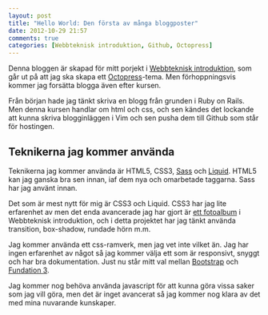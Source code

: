 ```yaml
---
layout: post
title: "Hello World: Den första av många bloggposter"
date: 2012-10-29 21:57
comments: true
categories: [Webbteknisk introduktion, Github, Octopress]
---
```


Denna bloggen är skapad för mitt porjekt i 
[Webbteknisk introduktion](https://coursepress.lnu.se/kurs/webbteknisk-introduktion/), 
som går ut på att jag ska skapa ett [Octopress](http://octopress.org/)-tema.  Men 
förhoppningsvis kommer jag forsätta blogga även efter kursen.

Från början hade jag tänkt skriva en blogg från grunden i Ruby on Rails. Men
denna kursen handlar om html och css,  och sen kändes det lockande att kunna
skriva blogginläggen i Vim och sen pusha dem till Github som står för
hostingen.

<!-- more -->

## Teknikerna jag kommer använda

Teknikerna jag kommer använda är HTML5, CSS3, [Sass](http://sass-lang.com) och 
[Liquid](http://liquidmarkup.org/). HTML5 kan jag ganska bra sen innan, iaf dem 
nya och omarbetade taggarna. Sass har jag använt innan.

Det som är mest nytt för mig är CSS3 och Liquid. CSS3 har jag lite erfarenhet
av men det enda avancerade jag har gjort är 
[ett fotoalbum](http://homepage.lnu.se/student/cn222gc/fotogalleri) i Webbteknisk
introduktion, och i detta projektet har jag tänkt använda transition,
box-shadow, rundade hörn m.m.

Jag kommer använda ett css-ramverk, men jag vet inte vilket än. Jag har ingen
erfarenhet av något så jag kommer välja ett som är responsivt, snyggt och har
bra dokumentation. Just nu står mitt val mellan 
[Bootstrap](http://twitter.github.com/bootstrap/) och 
[Fundation 3](http://foundation.zurb.com/).

Jag kommer nog behöva använda javascript för att kunna göra vissa saker som jag
vill göra, men det är inget avancerat så jag kommer nog klara av det med mina
nuvarande kunskaper.
